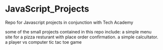 # JavaScript_Projects
Repo for Javascript projects in conjunction with Tech Academy

some of the small projects contained in this repo include:
a simple menu site for a pizza resturant with place order confirmation.
a simple calcultator.
a player vs computer tic tac toe game
